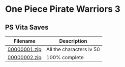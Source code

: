 # One Piece Pirate Warriors 3

## PS Vita Saves

| Filename | Description |
|----------|-------------|
| [00000001.zip](00000001.zip) | All the  characters lv 50   |
| [00000002.zip](00000002.zip) | 100% complete  |
